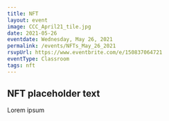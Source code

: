 ```yaml
---
title: NFT
layout: event
image: CCC_April21_tile.jpg
date: 2021-05-26
eventdate: Wednesday, May 26, 2021
permalink: /events/NFTs_May_26_2021
rsvpUrl: https://www.eventbrite.com/e/150837064721
eventType: Classroom
tags: nft
---
```

<h2>NFT placeholder text</h2>
<span>Lorem ipsum</span>
